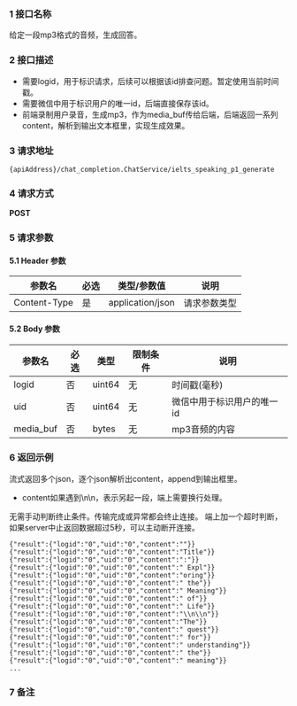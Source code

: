 ### 1 接口名称

给定一段mp3格式的音频，生成回答。

### 2 接口描述

- 需要logid，用于标识请求，后续可以根据该id排查问题。暂定使用当前时间戳。
- 需要微信中用于标识用户的唯一id，后端直接保存该id。
- 前端录制用户录音，生成mp3，作为media_buf传给后端，后端返回一系列content，解析到输出文本框里，实现生成效果。

### 3 请求地址

`{apiAddress}/chat_completion.ChatService/ielts_speaking_p1_generate`

### 4 请求方式

**POST**

### 5 请求参数

#### 5.1 Header 参数

| 参数名       | 必选 | 类型/参数值      | 说明         |
| ------------ | ---- | ---------------- | ------------ |
| Content-Type | 是   | application/json | 请求参数类型 |

#### 5.2 Body 参数

| 参数名   | 必选 | 类型   | 限制条件        | 说明     |
| ------- | --- | ------ | ----------- | -------- |
| logid   | 否   | uint64 | 无 | 时间戳(毫秒) |
| uid     | 否   | uint64 | 无 | 微信中用于标识用户的唯一id   |
| media_buf | 否   | bytes | 无 | mp3音频的内容   |

### 6 返回示例

流式返回多个json，逐个json解析出content，append到输出框里。
* content如果遇到\n\n，表示另起一段，端上需要换行处理。

无需手动判断终止条件。传输完成或异常都会终止连接。
端上加一个超时判断，如果server中止返回数据超过5秒，可以主动断开连接。

```
{"result":{"logid":"0","uid":"0","content":""}}
{"result":{"logid":"0","uid":"0","content":"Title"}}
{"result":{"logid":"0","uid":"0","content":":"}}
{"result":{"logid":"0","uid":"0","content":" Expl"}}
{"result":{"logid":"0","uid":"0","content":"oring"}}
{"result":{"logid":"0","uid":"0","content":" the"}}
{"result":{"logid":"0","uid":"0","content":" Meaning"}}
{"result":{"logid":"0","uid":"0","content":" of"}}
{"result":{"logid":"0","uid":"0","content":" Life"}}
{"result":{"logid":"0","uid":"0","content":"\\n\\n"}}
{"result":{"logid":"0","uid":"0","content":"The"}}
{"result":{"logid":"0","uid":"0","content":" quest"}}
{"result":{"logid":"0","uid":"0","content":" for"}}
{"result":{"logid":"0","uid":"0","content":" understanding"}}
{"result":{"logid":"0","uid":"0","content":" the"}}
{"result":{"logid":"0","uid":"0","content":" meaning"}}
...
```

### 7 备注
